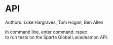 # API

Authors: Luke Hargraves, Tom Hogan, Ben Allen

In command line, enter command: rspec  
to run tests on the Sparta Global Lacedeamon API.
